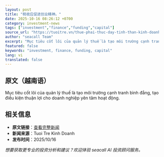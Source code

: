 ```yaml
---
layout: post
title: "税收应促进创业精神。"
date: 2025-10-16 08:26:12 +0700
category: investment-news
tags: ["investment","finance","funding","capital"]
source_url: "https://tuoitre.vn/thue-phai-thuc-day-tinh-than-kinh-doanh-20251016074633063.htm"
author: "seacall Team"
excerpt: "Mục tiêu cốt lõi của quản lý thuế là tạo môi trường cạnh tranh bình đẳng, tạo điều kiện thuận lợi cho doanh nghiệp yên tâm hoạt động...."
featured: false
keywords: "investment, finance, funding, capital"
lang: vi
translated: false
---
```


## 原文（越南语）

Mục tiêu cốt lõi của quản lý thuế là tạo môi trường cạnh tranh bình đẳng, tạo điều kiện thuận lợi cho doanh nghiệp yên tâm hoạt động.

## 相关信息

- **原文链接**：[查看完整新闻](https://tuoitre.vn/thue-phai-thuc-day-tinh-than-kinh-doanh-20251016074633063.htm)
- **新闻来源**：Tuoi Tre Kinh Doanh
- **发布时间**：2025/10/16

*想要获取更专业的投资分析和建议？欢迎体验 seacall AI 投资顾问服务。*